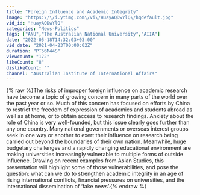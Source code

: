 ```yaml
---
title: "Foreign Influence and Academic Integrity"
image: "https:\/\/i.ytimg.com\/vi\/HuayAQDwYlQ\/hqdefault.jpg"
vid_id: "HuayAQDwYlQ"
categories: "News-Politics"
tags: ["ANU","The Australian National University","AIIA"]
date: "2022-05-18T14:32:03+03:00"
vid_date: "2021-04-23T00:00:02Z"
duration: "PT56M44S"
viewcount: "172"
likeCount: "8"
dislikeCount: ""
channel: "Australian Institute of International Affairs"
---
```

{% raw %}The risks of improper foreign influence on academic research have become a topic of growing concern in many parts of the world over the past year or so. Much of this concern has focused on efforts by China to restrict the freedom of expression of academics and students abroad as well as at home, or to obtain access to research findings. Anxiety about the role of China is very well-founded, but this issue clearly goes further than any one country. Many national governments or overseas interest groups seek in one way or another to exert their influence on research being carried out beyond the boundaries of their own nation. Meanwhile, huge budgetary challenges and a rapidly changing educational environment are making universities increasingly vulnerable to multiple forms of outside influence. Drawing on recent examples from Asian Studies, this presentation will highlight some of those vulnerabilities, and pose the question: what can we do to strengthen academic integrity in an age of rising international conflicts, financial pressures on universities, and the international dissemination of ‘fake news’.{% endraw %}
